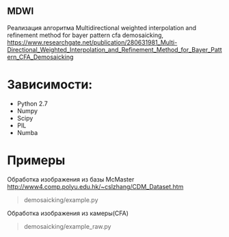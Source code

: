 ## MDWI

Реализация алгоритма Multidirectional weighted interpolation and refinement method for bayer pattern cfa demosaicking,
https://www.researchgate.net/publication/280631981_Multi-Directional_Weighted_Interpolation_and_Refinement_Method_for_Bayer_Pattern_CFA_Demosaicking

# Зависимости:
* Python 2.7
* Numpy
* Scipy
* PIL
* Numba

# Примеры
Обработка изображения из базы McMaster http://www4.comp.polyu.edu.hk/~cslzhang/CDM_Dataset.htm
> demosaicking/example.py

Обработка изображения из камеры(CFA)
> demosaicking/example_raw.py
